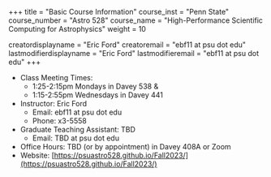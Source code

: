 +++
title = "Basic Course Information"
course_inst = "Penn State"
course_number = "Astro 528"
course_name = "High-Performance Scientific Computing for Astrophysics"
weight = 10

creatordisplayname = "Eric Ford"
creatoremail = "ebf11 at psu dot edu"
lastmodifierdisplayname = "Eric Ford"
lastmodifieremail = "ebf11 at psu dot edu"
+++

- Class Meeting Times: 
   - 1:25-2:15pm Mondays in Davey 538 &amp;
   - 1:15-2:55pm Wednesdays in Davey 441
- Instructor: Eric Ford
   - Email: ebf11 at psu dot edu
   - Phone: x3-5558 
- Graduate Teaching Assistant:  TBD
   - Email: TBD at psu dot edu
- Office Hours: TBD (or by appointment) in Davey 408A or Zoom
- Website: [https://psuastro528.github.io/Fall2023/](https://psuastro528.github.io/Fall2023/)

